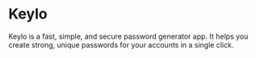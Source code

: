 # Keylo
Keylo is a fast, simple, and secure password generator app. It helps you create strong, unique passwords for your accounts in a single click.
